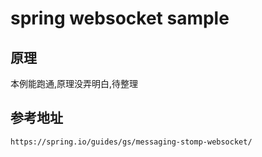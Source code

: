 # spring websocket sample

## 原理
本例能跑通,原理没弄明白,待整理

## 参考地址
`https://spring.io/guides/gs/messaging-stomp-websocket/`